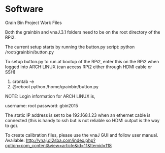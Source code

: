 # Software
Grain Bin Project Work Files

Both the grainbin and vnaJ.3.1 folders need to be on the root directory of the RPi2.  

The current setup starts by running the button.py script: python /root/grainbin/button.py

To setup button.py to run at bootup of the RPi2, enter this on the RPi2 when logged into ARCH LINUX (can access RPi2 either through HDMI cable or SSH)

1. crontab -e
2. @reboot python /home/grainbin/button.py

NOTE: Login information for ARCH LINUX is,

username: root
password: gbin2015

The static IP address is set to be 192.168.1.23 when an ethernet cable is connected (this is handy to ssh but is not reliable so HDMI output is the way to go).

To create calibration files, please use the vnaJ GUI and follow user manual. 
Available: http://vnaj.dl2sba.com/index.php?option=com_content&view=article&id=11&Itemid=118

